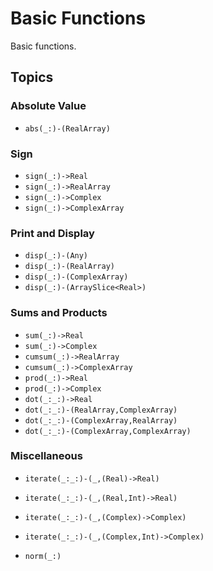# Basic Functions

Basic functions.

## Topics

### Absolute Value
- ``abs(_:)-(RealArray)``

### Sign
- ``sign(_:)->Real``
- ``sign(_:)->RealArray``
- ``sign(_:)->Complex``
- ``sign(_:)->ComplexArray``

### Print and Display
- ``disp(_:)-(Any)``
- ``disp(_:)-(RealArray)``
- ``disp(_:)-(ComplexArray)``
- ``disp(_:)-(ArraySlice<Real>)``

### Sums and Products
- ``sum(_:)->Real``
- ``sum(_:)->Complex``
- ``cumsum(_:)->RealArray``
- ``cumsum(_:)->ComplexArray``
- ``prod(_:)->Real``
- ``prod(_:)->Complex``
- ``dot(_:_:)->Real``
- ``dot(_:_:)-(RealArray,ComplexArray)``
- ``dot(_:_:)-(ComplexArray,RealArray)``
- ``dot(_:_:)-(ComplexArray,ComplexArray)``

### Miscellaneous

- ``iterate(_:_:)-(_,(Real)->Real)``
- ``iterate(_:_:)-(_,(Real,Int)->Real)``
- ``iterate(_:_:)-(_,(Complex)->Complex)``
- ``iterate(_:_:)-(_,(Complex,Int)->Complex)``

- ``norm(_:)``

